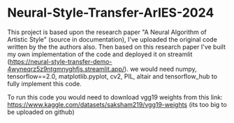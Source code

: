 # Neural-Style-Transfer-ArIES-2024

This project is based upon the research paper "A Neural Algorithm of Artistic Style" (source in documentation), I've uploaded the original code written by the the authors also.
Then based on this research paper I've built my own implementation of the code and deployed it on streamlit (https://neural-style-transfer-demo-4wyneqrz5z9ntgmnyghfjs.streamlit.app/).
we would need numpy, tensorflow==2.0, matplotlib.pyplot, cv2, PIL, altair and tensorflow_hub to fully implement this code.

To run this code you would need to download vgg19 weights from this link: https://www.kaggle.com/datasets/saksham219/vgg19-weights (its too big to be uploaded on github)

